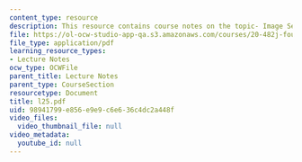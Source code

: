 ```yaml
---
content_type: resource
description: This resource contains course notes on the topic- Image Segmentation.
file: https://ol-ocw-studio-app-qa.s3.amazonaws.com/courses/20-482j-foundations-of-algorithms-and-computational-techniques-in-systems-biology-spring-2006/98941799e856e9e9c6e636c4dc2a448f_l25.pdf
file_type: application/pdf
learning_resource_types:
- Lecture Notes
ocw_type: OCWFile
parent_title: Lecture Notes
parent_type: CourseSection
resourcetype: Document
title: l25.pdf
uid: 98941799-e856-e9e9-c6e6-36c4dc2a448f
video_files:
  video_thumbnail_file: null
video_metadata:
  youtube_id: null
---
```

